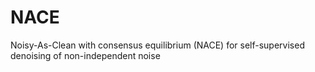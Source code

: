 # NACE
Noisy-As-Clean with consensus equilibrium (NACE) for self-supervised denoising of non-independent noise
